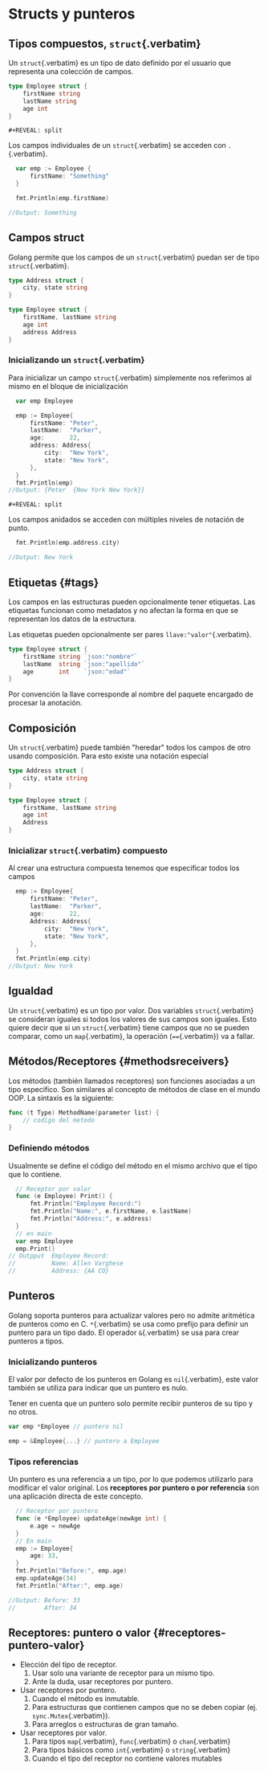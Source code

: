 # Structs y punteros

## Tipos compuestos, `struct`{.verbatim}

Un `struct`{.verbatim} es un tipo de dato definido por el usuario que
representa una colección de campos.

``` go
type Employee struct {
    firstName string
    lastName string
    age int
}
```

```{=org}
#+REVEAL: split
```
Los campos individuales de un `struct`{.verbatim} se acceden con
`.`{.verbatim}.

``` go
  var emp := Employee {
      firstName: "Something"
  }

  fmt.Println(emp.firstName)

//Output: Something
```

## Campos struct

Golang permite que los campos de un `struct`{.verbatim} puedan ser de
tipo `struct`{.verbatim}.

``` go
type Address struct {
    city, state string
}

type Employee struct {
    firstName, lastName string
    age int
    address Address
}
```

### Inicializando un `struct`{.verbatim}

Para inicializar un campo `struct`{.verbatim} simplemente nos referimos
al mismo en el bloque de inicialización

``` go
  var emp Employee

  emp := Employee{
      firstName: "Peter",
      lastName:  "Parker",
      age:       22,
      address: Address{
          city:  "New York",
          state: "New York",
      },
  }
  fmt.Println(emp)
//Output: {Peter  {New York New York}}
```

```{=org}
#+REVEAL: split
```
Los campos anidados se acceden con múltiples niveles de notación de
punto.

``` go
  fmt.Println(emp.address.city)

//Output: New York
```

## Etiquetas {#tags}

Los campos en las estructuras pueden opcionalmente tener etiquetas. Las
etiquetas funcionan como metadatos y no afectan la forma en que se
representan los datos de la estructura.

Las etiquetas pueden opcionalmente ser pares `llave:"valor"`{.verbatim}.

``` go
type Employee struct {
    firstName string `json:"nombre"`
    lastName  string `json:"apellido"`
    age       int    `json:"edad"`
}
```

Por convención la llave corresponde al nombre del paquete encargado de
procesar la anotación.

## Composición

Un `struct`{.verbatim} puede también \"heredar\" todos los campos de
otro usando composición. Para esto existe una notación especial

``` go
type Address struct {
    city, state string
}

type Employee struct {
    firstName, lastName string
    age int
    Address
}
```

### Inicializar `struct`{.verbatim} compuesto

Al crear una estructura compuesta tenemos que especificar todos los
campos

``` go
  emp := Employee{
      firstName: "Peter",
      lastName:  "Parker",
      age:       22,
      Address: Address{
          city:  "New York",
          state: "New York",
      },
  }
  fmt.Println(emp.city)
//Output: New York
```

## Igualdad

Un `struct`{.verbatim} es un tipo por valor. Dos variables
`struct`{.verbatim} se consideran iguales si todos los valores de sus
campos son iguales. Esto quiere decir que si un `struct`{.verbatim}
tiene campos que no se pueden comparar, como un `map`{.verbatim}, la
operación (`==`{.verbatim}) va a fallar.

## Métodos/Receptores {#methodsreceivers}

Los métodos (también llamados receptores) son funciones asociadas a un
tipo especifico. Son similares al concepto de métodos de clase en el
mundo OOP. La sintaxis es la siguiente:

``` go
func (t Type) MethodName(parameter list) {
    // codigo del metodo
}
```

### Definiendo métodos

Usualmente se define el código del método en el mismo archivo que el
tipo que lo contiene.

``` go
  // Receptor por valor
  func (e Employee) Print() {
      fmt.Println("Employee Record:")
      fmt.Println("Name:", e.firstName, e.lastName)
      fmt.Println("Address:", e.address)
  }
  // en main
  var emp Employee
  emp.Print()
// Outpput  Employee Record:
//          Name: Allen Varghese
//          Address: {AA CO}
```

## Punteros

Golang soporta punteros para actualizar valores pero no admite
aritmética de punteros como en C. `*`{.verbatim} se usa como prefijo
para definir un puntero para un tipo dado. El operador `&`{.verbatim} se
usa para crear punteros a tipos.

### Inicializando punteros

El valor por defecto de los punteros en Golang es `nil`{.verbatim}, este
valor también se utiliza para indicar que un puntero es nulo.

Tener en cuenta que un puntero solo permite recibir punteros de su tipo
y no otros.

``` go
var emp *Employee // puntero nil

emp = &Employee{...} // puntero a Employee
```

### Tipos referencias

Un puntero es una referencia a un tipo, por lo que podemos utilizarlo
para modificar el valor original. Los **receptores por puntero o por
referencia** son una aplicación directa de este concepto.

``` go
  // Receptor por puntero
  func (e *Employee) updateAge(newAge int) {
      e.age = newAge
  }
  // En main
  emp := Employee{
      age: 33,
  }
  fmt.Println("Before:", emp.age)
  emp.updateAge(34)
  fmt.Println("After:", emp.age)

//Output: Before: 33
//        After: 34
```

## Receptores: puntero o valor {#receptores-puntero-valor}

-   Elección del tipo de receptor.
    1.  Usar solo una variante de receptor para un mismo tipo.
    2.  Ante la duda, usar receptores por puntero.
-   Usar receptores por puntero.
    1.  Cuando el método es inmutable.
    2.  Para estructuras que contienen campos que no se deben copiar
        (ej. `sync.Mutex`{.verbatim}).
    3.  Para arreglos o estructuras de gran tamaño.
-   Usar receptores por valor.
    1.  Para tipos `map`{.verbatim}, `func`{.verbatim} o
        `chan`{.verbatim}
    2.  Para tipos básicos como `int`{.verbatim} o `string`{.verbatim}
    3.  Cuando el tipo del receptor no contiene valores mutables
